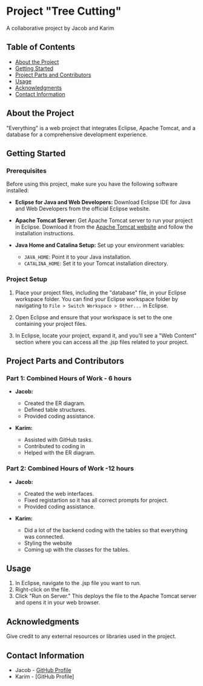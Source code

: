 
# Project "Tree Cutting"

A collaborative project by Jacob and Karim

## Table of Contents

- [About the Project](#about-the-project)
- [Getting Started](#getting-started)
- [Project Parts and Contributors](#project-parts-and-contributors)
- [Usage](#usage)
- [Acknowledgments](#acknowledgments)
- [Contact Information](#contact-information)

## About the Project

"Everything" is a web project that integrates Eclipse, Apache Tomcat, and a database for a comprehensive development experience.

## Getting Started

### Prerequisites

Before using this project, make sure you have the following software installed:

- **Eclipse for Java and Web Developers:** Download Eclipse IDE for Java and Web Developers from the official Eclipse website.

- **Apache Tomcat Server:** Get Apache Tomcat server to run your project in Eclipse. Download it from the [Apache Tomcat website](https://tomcat.apache.org) and follow the installation instructions.

- **Java Home and Catalina Setup:** Set up your environment variables:

    - `JAVA_HOME`: Point it to your Java installation.
    - `CATALINA_HOME`: Set it to your Tomcat installation directory.

### Project Setup

1. Place your project files, including the "database" file, in your Eclipse workspace folder. You can find your Eclipse workspace folder by navigating to `File > Switch Workspace > Other...` in Eclipse.

2. Open Eclipse and ensure that your workspace is set to the one containing your project files.

3. In Eclipse, locate your project, expand it, and you'll see a "Web Content" section where you can access all the .jsp files related to your project.

## Project Parts and Contributors

### Part 1: Combined Hours of Work - 6 hours

- **Jacob:**
  - Created the ER diagram.
  - Defined table structures.
  - Provided coding assistance.

- **Karim:**
  - Assisted with GitHub tasks.
  - Contributed to coding in 
  - Helped with the ER diagram.
 
### Part 2: Combined Hours of Work -12 hours

- **Jacob:**
  - Created the web interfaces.
  - Fixed registartion so it has all correct prompts for project. 
  - Provided coding assistance.

- **Karim:**
  - Did a lot of the backend coding with the tables so that everything was connected.
  - Styling the website
  - Coming up with the classes for the tables. 

## Usage

1. In Eclipse, navigate to the .jsp file you want to run.
2. Right-click on the file.
3. Click "Run on Server." This deploys the file to the Apache Tomcat server and opens it in your web browser.

## Acknowledgments

Give credit to any external resources or libraries used in the project.

## Contact Information

- Jacob - [GitHub Profile](https://github.com/jrule5960)
- Karim - [GitHub Profile]
